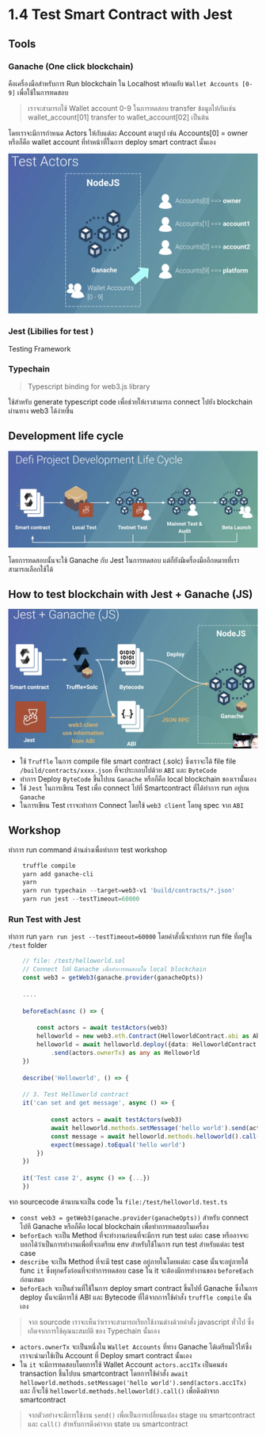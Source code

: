# 1.4 Test Smart Contract with Jest

## Tools

### Ganache (One click blockchain)

คือเครื่องมือสำหรับการ Run blockchain ใน Localhost พร้อมกับ `Wallet Accounts [0-9]` เพื่อใช้ในการทดสอบ

> เราจะสามารถใช้ Wallet account 0-9 ในการทดสอบ transfer ข้อมูลให้กันเช่น wallet_account[01] transfer to wallet_account[02] เป็นต้น

โดยเราจะมีการกำหนด Actors ให้กับแต่ละ Account ตามรูป เช่น Accounts[0] = owner หรือก็คือ wallet account ที่ทำหน้าที่ในการ deploy smart contract นั้นเอง

![alt text](images/1.4-03.png)

### Jest (Libilies for test )

Testing Framework

### Typechain 
> Typescript binding for web3.js library

ใช้สำหรับ generate typescript code เพื่อช่วยให้เราสามารถ connect ไปยัง blockchain ผ่านทาง web3 ได้ง่ายขึ้น


## Development life cycle

![alt text](images/1.4-01.png)

โดยการทดสอบนั้นจะใช้ Ganache กับ Jest ในการทดสอบ แต่ก็ยังมีเครื่องมืออีกหมายที่เราสามารถเลือกใช้ได้


## How to test blockchain with Jest + Ganache (JS)

![alt text](images/1.4-02.png)

- ใช้ `Truffle` ในการ compile file smart contract (.solc) ซึ่งเราจะได้ file file `/build/contracts/xxxx.json` ที่จะประกอบไปด้วย `ABI` และ `ByteCode`
- ทำการ Deploy `ByteCode` ขึ้นไปบน `Ganache` หรือก็คือ local blockchain ของเรานั้นเอง
- ใช้ `Jest` ในการเขียน Test เพื่อ connect ไปที่ Smartcontract ที่ได้ทำการ run อยู่บน `Ganache` 
- ในการเขียน Test เราจะทำการ Connect โดยใช้ `web3 client` โดยดู spec จาก `ABI` 

## Workshop

ทำการ run command ด้านล่างเพื่อทำการ test workshop

```powershell
    truffle compile
    yarn add ganache-cli
    yarn
    yarn run typechain --target=web3-v1 'build/contracts/*.json'
    yarn run jest --testTimeout=60000
```

### Run Test with Jest

ทำการ run `yarn run jest --testTimeout=60000` โดยคำสั่งนี้จะทำการ run file ที่อยู่ใน `/test` folder

```typescript
    // file: /test/helloworld.sol
    // Connect ไปที่ Ganache เพื่อทำการทดสอบใน local blockchain
    const web3 = getWeb3(ganache.provider(ganacheOpts))

    ....

    beforeEach(asnc () => {

        const actors = await testActors(web3)
        helloworld = new web3.eth.Contract(HelloworldContract.abi as AbiItem[]) as any as Helloworld
        helloworld = await helloworld.deploy({data: HelloworldContract.bytecode, arguments:[]})
            .send(actors.ownerTx) as any as Helloworld
    })

    describe('Helloworld', () => {

    // 3. Test Helloworld contract
    it('can set and get message', async () => {

            const actors = await testActors(web3)
            await helloworld.methods.setMessage('hello world').send(actors.acc1Tx)
            const message = await helloworld.methods.helloworld().call()
            expect(message).toEqual('hello world')
        })
    })

    it('Test case 2', async () => {...})
    })

```

จาก sourcecode ด้านบนจะเป็น code ใน `file:/test/helloworld.test.ts`

- `const web3 = getWeb3(ganache.provider(ganacheOpts))` สำหรับ connect ไปที Ganache หรือก็คือ local blockchain เพื่อทำการทดสอบในเครื่อง
- `beforEach` จะเป็น Method ที่จะทำงานก่อนที่จะมีการ run test แต่ละ case หรืออาจจะบอกได้ว่าเป็นการทำงานเพื่อที่จะเตรียม env สำหรับใช้ในการ run test สำหรับแต่ละ test case
- `describe` จะเป็น Method ที่จะมี test case อยู่ภายในโดยแต่ละ case นั้นจะอยู่ภายใต้ func `it` ซึ่งทุกครั้งก่อนที่จะทำการทดสอบ case ใน it จะต้องมีการทำงานของ `beforeEach` ก่อนเสมอ
- `beforEach` จะเป็นส่วนที่ใช้ในการ deploy smart contract ขึ้นไปที่ Ganache ซึ่งในการ deploy นั้นจะมีการใช้ ABI และ Bytecode ที่ได้จากการใช้คำสั่ง `truffle compile` นั้นเอง
> จาก sourcode เราจะเห็นว่าเราจะสามารถเรียกใช้งานต่างด้วยคำสั่ง javascript ทั่วไป ซึ่งเกิดจากการใช้คุณนะสมบัติ ของ Typechain นั้นเอง
- `actors.ownerTx` จะเป็นหนึ่งใน `Wallet Accounts` ที่ทาง Ganache ได้เตรียมไว้ให้ซึ่งเราจะนำมาใช้เป็น Account ที่ Deploy smart contract นั้นเอง
- ใน `it` จะมีการทดสอบโดยการใช้ Wallet Account `actors.acc1Tx` เป็นคนส่ง transaction ชึ้นไปบน smartcontract โดยการใช้คำสั่ง `await helloworld.methods.setMessage('hello world').send(actors.acc1Tx)` และ ก็จะใช้ `helloworld.methods.helloworld().call()` เพื่อดึงต่าจาก smartcontract
> จากตัวอย่างจะมีการใช้งาน `send()` เพื่อเป็นการเปลี่ยนแปลง stage บน smartcontract และ `call()` สำหรับการดึงค่าจาก state บน smartcontract












